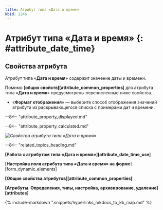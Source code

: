 ```yaml
---
title: Атрибут типа «Дата и время»
kbId: 2246
---
```


# Атрибут типа «Дата и время» {: #attribute_date_time}

## Свойства атрибута

Атрибут типа «**Дата и время**» содержит значение даты и времени.

Помимо **[общих свойств][attribute_common_properties]** для атрибута типа «**Дата и время**» предусмотрены перечисленные ниже свойства.

- «**Формат отображения**» — выберите способ отображения значений атрибута из раскрывающегося списка с примерами дат и времени.

--8<-- "attribute_property_displayed.md"

--8<-- "attribute_property_calculated.md"

_![Свойства атрибута типа «Дата и время»](attribute_date_time_properties.png)_

--8<-- "related_topics_heading.md"

**[Работа с атрибутом типа «Дата и время»][attribute_date_time_use]**

[**Настройка поля атрибута типа «Дата и время» на форме**][form_dynamic_elements]

**[Общие свойства атрибутов][attribute_common_properties]**

**[Атрибуты. Определения, типы, настройка, архивирование, удаление][attributes]**


{% include-markdown ".snippets/hyperlinks_mkdocs_to_kb_map.md" %}
